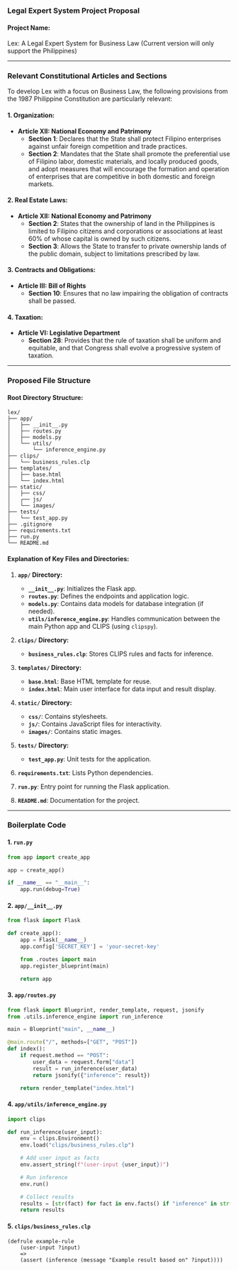 ### Legal Expert System Project Proposal

#### **Project Name:**
Lex: A Legal Expert System for Business Law (Current version will only support the Philippines)

---

### **Relevant Constitutional Articles and Sections**

To develop Lex with a focus on Business Law, the following provisions from the 1987 Philippine Constitution are particularly relevant:

#### **1. Organization:**
- **Article XII: National Economy and Patrimony**
  - **Section 1**: Declares that the State shall protect Filipino enterprises against unfair foreign competition and trade practices.
  - **Section 2**: Mandates that the State shall promote the preferential use of Filipino labor, domestic materials, and locally produced goods, and adopt measures that will encourage the formation and operation of enterprises that are competitive in both domestic and foreign markets.

#### **2. Real Estate Laws:**
- **Article XII: National Economy and Patrimony**
  - **Section 2**: States that the ownership of land in the Philippines is limited to Filipino citizens and corporations or associations at least 60% of whose capital is owned by such citizens.
  - **Section 3**: Allows the State to transfer to private ownership lands of the public domain, subject to limitations prescribed by law.

#### **3. Contracts and Obligations:**
- **Article III: Bill of Rights**
  - **Section 10**: Ensures that no law impairing the obligation of contracts shall be passed.

#### **4. Taxation:**
- **Article VI: Legislative Department**
  - **Section 28**: Provides that the rule of taxation shall be uniform and equitable, and that Congress shall evolve a progressive system of taxation.

---

### **Proposed File Structure**

#### **Root Directory Structure:**
```plaintext
lex/
├── app/
│   ├── __init__.py
│   ├── routes.py
│   ├── models.py
│   └── utils/
│       └── inference_engine.py
├── clips/
│   └── business_rules.clp
├── templates/
│   ├── base.html
│   └── index.html
├── static/
│   ├── css/
│   ┌── js/
│   └── images/
├── tests/
│   └── test_app.py
├── .gitignore
├── requirements.txt
├── run.py
└── README.md
```

#### **Explanation of Key Files and Directories:**

1. **`app/` Directory:**
   - **`__init__.py`**: Initializes the Flask app.
   - **`routes.py`**: Defines the endpoints and application logic.
   - **`models.py`**: Contains data models for database integration (if needed).
   - **`utils/inference_engine.py`**: Handles communication between the main Python app and CLIPS (using `clipspy`).

2. **`clips/` Directory:**
   - **`business_rules.clp`**: Stores CLIPS rules and facts for inference.

3. **`templates/` Directory:**
   - **`base.html`**: Base HTML template for reuse.
   - **`index.html`**: Main user interface for data input and result display.

4. **`static/` Directory:**
   - **`css/`**: Contains stylesheets.
   - **`js/`**: Contains JavaScript files for interactivity.
   - **`images/`**: Contains static images.

5. **`tests/` Directory:**
   - **`test_app.py`**: Unit tests for the application.

6. **`requirements.txt`**: Lists Python dependencies.

7. **`run.py`**: Entry point for running the Flask application.

8. **`README.md`**: Documentation for the project.

---

### **Boilerplate Code**

#### **1. `run.py`**
```python
from app import create_app

app = create_app()

if __name__ == "__main__":
    app.run(debug=True)
```

#### **2. `app/__init__.py`**
```python
from flask import Flask

def create_app():
    app = Flask(__name__)
    app.config['SECRET_KEY'] = 'your-secret-key'

    from .routes import main
    app.register_blueprint(main)

    return app
```

#### **3. `app/routes.py`**
```python
from flask import Blueprint, render_template, request, jsonify
from .utils.inference_engine import run_inference

main = Blueprint("main", __name__)

@main.route("/", methods=["GET", "POST"])
def index():
    if request.method == "POST":
        user_data = request.form["data"]
        result = run_inference(user_data)
        return jsonify({"inference": result})

    return render_template("index.html")
```

#### **4. `app/utils/inference_engine.py`**
```python
import clips

def run_inference(user_input):
    env = clips.Environment()
    env.load("clips/business_rules.clp")

    # Add user input as facts
    env.assert_string(f"(user-input {user_input})")

    # Run inference
    env.run()

    # Collect results
    results = [str(fact) for fact in env.facts() if "inference" in str(fact)]
    return results
```

#### **5. `clips/business_rules.clp`**
```clips
(defrule example-rule
    (user-input ?input)
    =>
    (assert (inference (message "Example result based on" ?input))))
```

